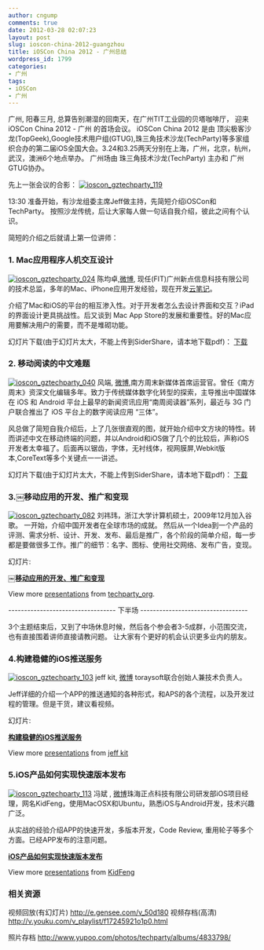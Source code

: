 ```yaml
---
author: cngump
comments: true
date: 2012-03-28 02:07:23
layout: post
slug: ioscon-china-2012-guangzhou
title: iOSCon China 2012 - 广州总结
wordpress_id: 1799
categories:
- 广州
tags:
- iOSCon
- 广州
---
```


广州, 阳春三月, 总算告别潮湿的回南天，在广州TIT工业园的贝塔咖啡厅， 迎来 iOSCon China 2012 - 广州 的首场会议。 iOSCon China 2012 是由 顶尖极客沙龙(TopGeek),Google技术用户组(GTUG),珠三角技术沙龙(TechParty)等多家组织合办的第二届iOS全国大会。3.24和3.25两天分别在上海，广州，北京，杭州，武汉，澳洲6个地点举办。 广州场由 珠三角技术沙龙(TechParty) 主办和 广州GTUG协办。

先上一张会议的合影：
[![ioscon_gztechparty_119](http://pic.yupoo.com/techparty/BQ8ThqaL/medium.jpg)](http://www.yupoo.com/photos/techparty/84867113/)

13:30 准备开始，有沙龙组委主席Jeff做主持，先简短介绍iOSCon和TechParty。 按照沙龙传统，后让大家每人做一句话自我介绍，彼此之间有个认识。

简短的介绍之后就请上第一位讲师：



### 1. Mac应用程序人机交互设计


[![ioscon_gztechparty_024](http://pic.yupoo.com/techparty/BQ7GTW4g/medium.jpg)](http://www.yupoo.com/photos/techparty/84866105/)
陈均卓,[微博](http://weibo.com/moonfunjohn), 现任(FIT)广州新点信息科技有限公司的技术总监，多年的Mac、iPhone应用开发经验，现在开发[云笔记](http://yunbiji.com)。

介绍了Mac和iOS的平台的相互渗入性。对于开发者怎么去设计界面和交互？iPad的界面设计更具挑战性。后又谈到 Mac App Store的发展和重要性。好的Mac应用要解决用户的需要，而不是堆砌功能。

幻灯片下载(由于幻灯片太大，不能上传到SiderShare，请本地下载pdf)： [下载](http://techparty.org/wp-content/uploads/2012/03/mac_interactive.pdf) 



### 2. 移动阅读的中文难题


[![ioscon_gztechparty_040](http://pic.yupoo.com/techparty/BQ7TfpxN/medium.jpg)](http://www.yupoo.com/photos/techparty/84866443/)
风端, [微博](http://weibo.com/wavelet),南方周末新媒体首席运营官。曾任《南方周末》资深文化编辑多年。致力于传统媒体数字化转型的探索，主导推出中国媒体在 iOS 和 Android 平台上最早的新闻资讯应用“南周阅读器”系列，最近与 3G 门户联合推出了 iOS 平台上的数字阅读应用 “三体”。

风总做了简短自我介绍后，上了几张很直观的图，就开始介绍中文方块的特性。转而讲述中文在移动终端的问题，并以Android和iOS做了几个的比较后，声称iOS开发者太幸福了。后面再以锯齿，字体，无衬线体，视网膜屏,Webkit版本,CoreText等多个关键点一一讲述。

幻灯片下载(由于幻灯片太大，不能上传到SiderShare，请本地下载pdf)： [下载](http://techparty.org/wp-content/uploads/2012/03/chinese_reading.pdf) 



### 3.￼移动应用的开发、推广和变现


[![ioscon_gztechparty_082](http://pic.yupoo.com/techparty/BQ8ptWhF/medium.jpg)](http://www.yupoo.com/photos/techparty/84866971/)
刘祎玮，浙江大学计算机硕士，2009年12月加入谷歌。 
一开始，介绍中国开发者在全球市场的成就。 然后从一个Idea到一个产品的评测、需求分析、设计、开发、发布、最后是推广，各个阶段的简单介绍，每一步都是要做很多工作。推广的细节：名字、图标、使用社交网络、发布广告，变现。

幻灯片:


**[￼移动应用的开发、推广和变现](http://www.slideshare.net/techparty_org/ss-12178966)**

View more [presentations](http://www.slideshare.net/) from [techparty_org](http://www.slideshare.net/techparty_org).



---------------------------------- 下半场 ----------------------------------

3个主题结束后，又到了中场休息时候，然后各个参会者3-5成群，小范围交流，也有直接围着讲师直接请教问题。 让大家有个更好的机会认识更多业内的朋友。



### 4.构建稳健的iOS推送服务


[![ioscon_gztechparty_103](http://pic.yupoo.com/techparty/BQ8GTigZ/medium.jpg)](http://www.yupoo.com/photos/techparty/84867082/)
jeff kit, [微博](http://weibo.com/jeffjie) toraysoft联合创始人兼技术负责人。

Jeff详细的介绍一个APP的推送通知的各种形式，和APS的各个流程，以及开发过程的管理。但是干货，建议看视频。

幻灯片:


**[构建稳健的iOS推送服务](http://www.slideshare.net/jeffkit/ios-12141715)**

View more [presentations](http://www.slideshare.net/) from [jeff kit](http://www.slideshare.net/jeffkit)





### 5.iOS产品如何实现快速版本发布


[![ioscon_gztechparty_113](http://pic.yupoo.com/techparty/BQ8OjWbl/medium.jpg)](http://www.yupoo.com/photos/techparty/84867098/)
冯斌 , [微博](http://weibo.com/kidweibo)珠海正点科技有限公司研发部iOS项目经理，网名KidFeng，使用MacOSX和Ubuntu，熟悉iOS与Android开发，技术兴趣广泛。

从实战的经验介绍APP的快速开发，多版本开发，Code Review, 重用轮子等多个方面。已经APP发布的注意问题。



**[iOS产品如何实现快速版本发布](http://www.slideshare.net/KidFeng/ios-12131458)**

View more [presentations](http://www.slideshare.net/) from [KidFeng](http://www.slideshare.net/KidFeng)





### 相关资源



视频回放(有幻灯片)
http://e.gensee.com/v_50d180
视频存档(高清)
http://v.youku.com/v_playlist/f17245921o1p0.html

照片存档
http://www.yupoo.com/photos/techparty/albums/4833798/
